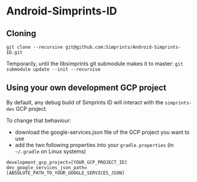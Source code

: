 # Android-Simprints-ID

## Cloning

`git clone --recursive git@github.com:Simprints/Android-Simprints-ID.git`

Temporarily, until the libsimprints git submodule makes it to master:
`git submodule update --init --recursive`

## Using your own development GCP project

By default, any debug build of Simprints ID will interact with the `simprints-dev` GCP project.

To change that behaviour:
- download the google-services.json file of the GCP project you want to use
- add the two following properties into your `gradle.properties` (in `~/.gradle` on Linux systems)
```
development_gcp_project=[YOUR_GCP_PROJECT_ID]
dev_google_services_json_path=[ABSOLUTE_PATH_TO_YOUR_GOOGLE_SERVICES_JSON]
```
